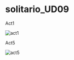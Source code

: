 # solitario_UD09

Act1

![act1](https://user-images.githubusercontent.com/9555509/163602358-a116fce5-103a-4441-a73f-21971cd52c29.png)


Act5

![act5](https://user-images.githubusercontent.com/9555509/163602362-8ac0f403-4d53-48ce-98e2-397d715ef62a.png)
